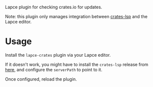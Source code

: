 Lapce plugin for checking crates.io for updates.

Note: this plugin only manages integration between [crates-lsp](https://github.com/MathiasPius/crates-lsp) and the Lapce editor.

# Usage

Install the `lapce-crates` plugin via your Lapce editor.

If it doesn't work, you might have to install the `crates-lsp` release from [here](https://github.com/MathiasPius/crates-lsp/releases), and configure the `serverPath` to point to it.

Once configured, reload the plugin.